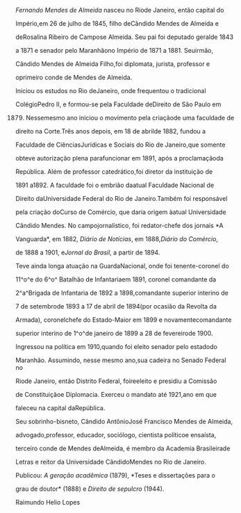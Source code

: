 

*Fernando Mendes de Almeida* nasceu no Riode Janeiro, então capital do

Império,em 26 de julho de 1845, filho deCândido Mendes de Almeida e

deRosalina Ribeiro de Campose Almeida. Seu pai foi deputado geralde 1843

a 1871 e senador pelo Maranhãono Império de 1871 a 1881. Seuirmão,

Cândido Mendes de Almeida Filho,foi diplomata, jurista, professor e

oprimeiro conde de Mendes de Almeida.



Iniciou os estudos no Rio deJaneiro, onde frequentou o tradicional

ColégioPedro II, e formou-se pela Faculdade deDireito de São Paulo em

1879. Nessemesmo ano iniciou o movimento pela criaçãode uma faculdade de

direito na Corte.Três anos depois, em 18 de abrilde 1882, fundou a

Faculdade de CiênciasJurídicas e Sociais do Rio de Janeiro,que somente

obteve autorização plena parafuncionar em 1891, após a proclamaçãoda

República. Além de professor catedrático,foi diretor da instituição de

1891 a1892. A faculdade foi o embrião daatual Faculdade Nacional de

Direito daUniversidade Federal do Rio de Janeiro.Também foi responsável

pela criação doCurso de Comércio, que daria origem àatual Universidade

Cândido Mendes. No campojornalístico, foi redator-chefe dos jornais *A

Vanguarda*, em 1882, *Diário de Notícias*, em 1888,*Diário do Comércio*,

de 1888 a 1901, e*Jornal do Brasil*, a partir de 1894.



Teve ainda longa atuação na GuardaNacional, onde foi tenente-coronel do

11^o^e do 6^o^ Batalhão de Infantariaem 1891, coronel comandante da

2^a^Brigada de Infantaria de 1892 a 1898,comandante superior interino de

7 de setembrode 1893 a 17 de abril de 1894(por ocasião da Revolta da

Armada), coronelchefe do Estado-Maior em 1899 e novamentecomandante

superior interino de 1^o^de janeiro de 1899 a 28 de fevereirode 1900.



Ingressou na política em 1910,quando foi eleito senador pelo estadodo

Maranhão. Assumindo, nesse mesmo ano,sua cadeira no Senado Federal no

Riode Janeiro, então Distrito Federal, foireeleito e presidiu a Comissão

de Constituiçãoe Diplomacia. Exerceu o mandato até 1921,ano em que

faleceu na capital daRepública.



Seu sobrinho-bisneto, Cândido AntônioJosé Francisco Mendes de Almeida,

advogado,professor, educador, sociólogo, cientista políticoe ensaísta,

terceiro conde de Mendes deAlmeida, é membro da Academia Brasileirade

Letras e reitor da Universidade CândidoMendes no Rio de Janeiro.



Publicou: *A geração acadêmica* (1879), *Teses e dissertações para o

grau de doutor* (1888) e *Direito de sepulcro* (1944).



Raimundo Helio Lopes



